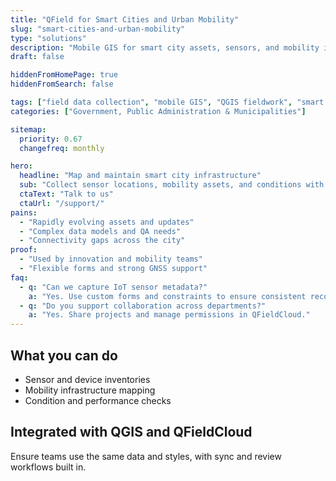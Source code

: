 ```yaml
---
title: "QField for Smart Cities and Urban Mobility"
slug: "smart-cities-and-urban-mobility"
type: "solutions"
description: "Mobile GIS for smart city assets, sensors, and mobility infrastructure field data collection."
draft: false

hiddenFromHomePage: true
hiddenFromSearch: false

tags: ["field data collection", "mobile GIS", "QGIS fieldwork", "smart city", "urban mobility", "IoT sensors"]
categories: ["Government, Public Administration & Municipalities"]

sitemap:
  priority: 0.67
  changefreq: monthly

hero:
  headline: "Map and maintain smart city infrastructure"
  sub: "Collect sensor locations, mobility assets, and conditions with offline support."
  ctaText: "Talk to us"
  ctaUrl: "/support/"
pains:
  - "Rapidly evolving assets and updates"
  - "Complex data models and QA needs"
  - "Connectivity gaps across the city"
proof:
  - "Used by innovation and mobility teams"
  - "Flexible forms and strong GNSS support"
faq:
  - q: "Can we capture IoT sensor metadata?"
    a: "Yes. Use custom forms and constraints to ensure consistent records."
  - q: "Do you support collaboration across departments?"
    a: "Yes. Share projects and manage permissions in QFieldCloud."
---
```


## What you can do
- Sensor and device inventories  
- Mobility infrastructure mapping  
- Condition and performance checks

## Integrated with QGIS and QFieldCloud
Ensure teams use the same data and styles, with sync and review workflows built in.

